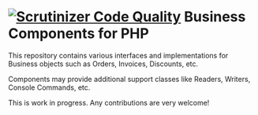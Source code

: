 [![Scrutinizer Code Quality](https://scrutinizer-ci.com/g/BusinessComponents/BusinessComponents/badges/quality-score.png?b=master)](https://scrutinizer-ci.com/g/BusinessComponents/BusinessComponents/?branch=master)
Business Components for PHP
======

This repository contains various interfaces and implementations for Business objects such as Orders, Invoices, Discounts, etc.

Components may provide additional support classes like Readers, Writers, Console Commands, etc.

This is work in progress. Any contributions are very welcome!
